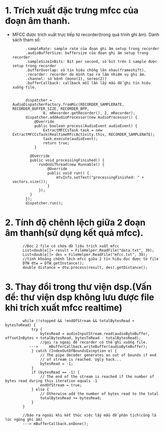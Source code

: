 # 1. Trích xuất đặc trưng mfcc của đoạn âm thanh.
- MFCC được trích xuất trực tiếp từ recorder(trong quá trình ghi âm). Danh sách tham số:
    
            .sampleRate: sample rate của đoạn ghi âm setup trong recorder
            .audioBufferSize: buffersize của đoạn ghi âm setup trong recorder
            .sampleSizeInBits: Bit per second, số bit trên 1 sample được setup trong recorder
            .bufferOverlap: số tín hiệu chồng lên nhau(frameshift).
            .recorder: recorder do mình tạo ra làm nhiệm vụ ghi âm.
            .channel: số kênh (mono(1), sereo(2))
            .bufferCallback: callback mỗi lần lấy mẫu để ghi tín hiệu xuống file.
    

            dispatcher = AudioDispatcherFactory.fromMic(RECORDER_SAMPLERATE, RECORDER_BUFFER_SIZE, RECORDER_BPP,
                    0, mRecorder.getRecorder(), 2, mRecorder);
            dispatcher.addAudioProcessor(new AudioProcessor() {
                @Override
                public boolean process(AudioEvent audioEvent) {
                    ExtractMFCCsTask task = new ExtractMFCCsTask(RealtimeMfccActivity.this, RECORDER_SAMPLERATE);
                    task.execute(audioEvent);
                    return true;
                }

              @Override
              public void processingFinished() {
                  runOnUiThread(new Runnable() {
                      @Override
                      public void run() {
                          mtvInfo.setText("processingFinished: " + vectors.size());
                      }
                  });
              }
            });
            dispatcher.run();

   
# 2. Tính độ chênh lệch giữa 2 đoạn âm thanh(sử dụng kết quả mfcc).
        
            //Đọc 2 file có chứa dữ liệu trích xuất mfcc
            List<double[]> result = FileHelper.ReadFile("data.txt", 39);
            List<double[]> des = FileHelper.ReadFile("mfcc.txt", 39);
            //tính khoảng chênh lệch mfcc giữa 2 tín hiệu đọc được từ file
            DTW dtw = DTW.getInstance();
            double distance = dtw.process(result, des).getDistance();

# 3. Thay đổi trong thư viện dsp.(Vấn đề: thư viện dsp không lưu được file khi trích xuất mfcc realtime)
            while (!stopped && !endOfStream && totalBytesRead < bytesToRead) {
                try {
                    bytesRead = audioInputStream.read(audioByteBuffer, offsetInBytes + totalBytesRead, bytesToRead - totalBytesRead);
                    //gọi ra ngoài để recorder có thể ghi xuống file.
               --->     mBufferCallback.writeBuffer(audioByteBuffer);
                } catch (IndexOutOfBoundsException e) {
                    // The pipe decoder generates an out of bounds if end
                    // of stream is reached. Ugly hack...
                    bytesRead = -1;
                }
                if (bytesRead == -1) {
                    // The end of the stream is reached if the number of bytes read during this iteration equals -1
                    endOfStream = true;
                } else {
                    // Otherwise add the number of bytes read to the total
                    totalBytesRead += bytesRead;
                }
            }
            
            //báo ra ngoài khi kết thúc việc lấy mẫu để phân tích(cũng là lúc ngừng ghi âm)
            ---> mBufferCallback.onDone();
